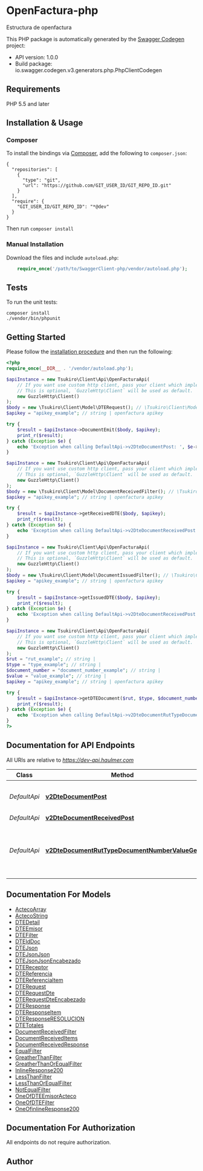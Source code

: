 # OpenFactura-php
Estructura de openfactura

This PHP package is automatically generated by the [Swagger Codegen](https://github.com/swagger-api/swagger-codegen) project:

- API version: 1.0.0
- Build package: io.swagger.codegen.v3.generators.php.PhpClientCodegen

## Requirements

PHP 5.5 and later

## Installation & Usage
### Composer

To install the bindings via [Composer](http://getcomposer.org/), add the following to `composer.json`:

```
{
  "repositories": [
    {
      "type": "git",
      "url": "https://github.com/GIT_USER_ID/GIT_REPO_ID.git"
    }
  ],
  "require": {
    "GIT_USER_ID/GIT_REPO_ID": "*@dev"
  }
}
```

Then run `composer install`

### Manual Installation

Download the files and include `autoload.php`:

```php
    require_once('/path/to/SwaggerClient-php/vendor/autoload.php');
```

## Tests

To run the unit tests:

```
composer install
./vendor/bin/phpunit
```

## Getting Started

Please follow the [installation procedure](#installation--usage) and then run the following:

```php
<?php
require_once(__DIR__ . '/vendor/autoload.php');

$apiInstance = new Tsukiro\Client\Api\OpenFacturaApi(
    // If you want use custom http client, pass your client which implements `GuzzleHttp\ClientInterface`.
    // This is optional, `GuzzleHttp\Client` will be used as default.
    new GuzzleHttp\Client()
);
$body = new \Tsukiro\Client\Model\DTERequest(); // \Tsukiro\Client\Model\DTERequest | 
$apikey = "apikey_example"; // string | openfactura apikey

try {
    $result = $apiInstance->DocumentEmit($body, $apikey);
    print_r($result);
} catch (Exception $e) {
    echo 'Exception when calling DefaultApi->v2DteDocumentPost: ', $e->getMessage(), PHP_EOL;
}

$apiInstance = new Tsukiro\Client\Api\OpenFacturaApi(
    // If you want use custom http client, pass your client which implements `GuzzleHttp\ClientInterface`.
    // This is optional, `GuzzleHttp\Client` will be used as default.
    new GuzzleHttp\Client()
);
$body = new \Tsukiro\Client\Model\DocumentReceivedFilter(); // \Tsukiro\Client\Model\DocumentReceivedFilter | 
$apikey = "apikey_example"; // string | openfactura apikey

try {
    $result = $apiInstance->getReceivedDTE($body, $apikey);
    print_r($result);
} catch (Exception $e) {
    echo 'Exception when calling DefaultApi->v2DteDocumentReceivedPost: ', $e->getMessage(), PHP_EOL;
}

$apiInstance = new Tsukiro\Client\Api\OpenFacturaApi(
    // If you want use custom http client, pass your client which implements `GuzzleHttp\ClientInterface`.
    // This is optional, `GuzzleHttp\Client` will be used as default.
    new GuzzleHttp\Client()
);
$body = new \Tsukiro\Client\Model\DocumentIssuedFilter(); // \Tsukiro\Client\Model\DocumentIssuedFilter | 
$apikey = "apikey_example"; // string | openfactura apikey

try {
    $result = $apiInstance->getIssuedDTE($body, $apikey);
    print_r($result);
} catch (Exception $e) {
    echo 'Exception when calling DefaultApi->v2DteDocumentReceivedPost: ', $e->getMessage(), PHP_EOL;
}

$apiInstance = new Tsukiro\Client\Api\OpenFacturaApi(
    // If you want use custom http client, pass your client which implements `GuzzleHttp\ClientInterface`.
    // This is optional, `GuzzleHttp\Client` will be used as default.
    new GuzzleHttp\Client()
);
$rut = "rut_example"; // string | 
$type = "type_example"; // string | 
$document_number = "document_number_example"; // string | 
$value = "value_example"; // string | 
$apikey = "apikey_example"; // string | openfactura apikey

try {
    $result = $apiInstance->getDTEDocument($rut, $type, $document_number, $value, $apikey);
    print_r($result);
} catch (Exception $e) {
    echo 'Exception when calling DefaultApi->v2DteDocumentRutTypeDocumentNumberValueGet: ', $e->getMessage(), PHP_EOL;
}
?>
```

## Documentation for API Endpoints

All URIs are relative to *https://dev-api.haulmer.com*

Class | Method | HTTP request | Description
------------ | ------------- | ------------- | -------------
*DefaultApi* | [**v2DteDocumentPost**](docs/Api/DefaultApi.md#v2dtedocumentpost) | **POST** /v2/dte/document | Realiza la emisión de documentos DTE
*DefaultApi* | [**v2DteDocumentReceivedPost**](docs/Api/DefaultApi.md#v2dtedocumentreceivedpost) | **POST** /v2/dte/document/received | 
*DefaultApi* | [**v2DteDocumentRutTypeDocumentNumberValueGet**](docs/Api/DefaultApi.md#v2dtedocumentruttypedocumentnumbervalueget) | **GET** /v2/dte/document/{rut}/{type}/{documentNumber}/{value} | Entrega la información de un documento emitido o recibido en Openfactura.

## Documentation For Models

 - [ActecoArray](docs/Model/ActecoArray.md)
 - [ActecoString](docs/Model/ActecoString.md)
 - [DTEDetail](docs/Model/DTEDetail.md)
 - [DTEEmisor](docs/Model/DTEEmisor.md)
 - [DTEFilter](docs/Model/DTEFilter.md)
 - [DTEIdDoc](docs/Model/DTEIdDoc.md)
 - [DTEJson](docs/Model/DTEJson.md)
 - [DTEJsonJson](docs/Model/DTEJsonJson.md)
 - [DTEJsonJsonEncabezado](docs/Model/DTEJsonJsonEncabezado.md)
 - [DTEReceptor](docs/Model/DTEReceptor.md)
 - [DTEReferencia](docs/Model/DTEReferencia.md)
 - [DTEReferenciaItem](docs/Model/DTEReferenciaItem.md)
 - [DTERequest](docs/Model/DTERequest.md)
 - [DTERequestDte](docs/Model/DTERequestDte.md)
 - [DTERequestDteEncabezado](docs/Model/DTERequestDteEncabezado.md)
 - [DTEResponse](docs/Model/DTEResponse.md)
 - [DTEResponseItem](docs/Model/DTEResponseItem.md)
 - [DTEResponseRESOLUCION](docs/Model/DTEResponseRESOLUCION.md)
 - [DTETotales](docs/Model/DTETotales.md)
 - [DocumentReceivedFilter](docs/Model/DocumentReceivedFilter.md)
 - [DocumentReceivedItems](docs/Model/DocumentReceivedItems.md)
 - [DocumentReceivedResponse](docs/Model/DocumentReceivedResponse.md)
 - [EqualFilter](docs/Model/EqualFilter.md)
 - [GreatherThanFilter](docs/Model/GreatherThanFilter.md)
 - [GreatherThanOrEqualFilter](docs/Model/GreatherThanOrEqualFilter.md)
 - [InlineResponse200](docs/Model/InlineResponse200.md)
 - [LessThanFilter](docs/Model/LessThanFilter.md)
 - [LessThanOrEqualFilter](docs/Model/LessThanOrEqualFilter.md)
 - [NotEqualFilter](docs/Model/NotEqualFilter.md)
 - [OneOfDTEEmisorActeco](docs/Model/OneOfDTEEmisorActeco.md)
 - [OneOfDTEFilter](docs/Model/OneOfDTEFilter.md)
 - [OneOfinlineResponse200](docs/Model/OneOfinlineResponse200.md)

## Documentation For Authorization

 All endpoints do not require authorization.


## Author



